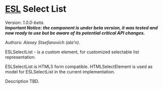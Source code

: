 # [ESL](../../../../README.md) Select List

Version: *1.0.0-beta*.  
***Important Notice: the component is under beta version, it was tested and now ready to use but be aware of its potential critical API changes.***

Authors: *Alexey Stsefanovich (ala'n)*.

ESLSelectList - is a custom element, for customized selectable list representation.

ESLSelectList is HTML5 form compatible.
HTMLSelectElement is used as model for ESLSelectList in the current implementation.

Description TBD.
